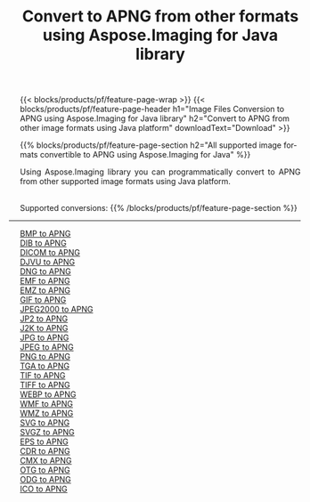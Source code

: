 ﻿---
title: Convert to APNG from other formats using Aspose.Imaging for Java library 
weight: 3920
url: /java/conversion/to/apng 
lang: en
langdirlevel: 2
locales: zh-hans,ja,it,ru,de,es,fr,nl,id,lt,pl,pt,vi,tr,ko,zh-hant,ar,hi,th,sv,cs,uk,he
description: Using Aspose.Imaging you can convert to APNG from other formats using Java
---

{{< blocks/products/pf/feature-page-wrap >}}
{{< blocks/products/pf/feature-page-header h1="Image Files Conversion to APNG using Aspose.Imaging for Java library" h2="Convert to APNG from other image formats using Java platform" downloadText="Download" >}}


{{% blocks/products/pf/feature-page-section  h2="All supported image formats convertible to APNG using Aspose.Imaging for Java" %}}
<p align=justify>Using Aspose.Imaging library you can programmatically convert to APNG from other supported image formats using Java platform.</p>
<br/>
Supported conversions:
{{% /blocks/products/pf/feature-page-section %}}
<div class="container-fluid productfamilypage bg-gray">
    <div class="convertypes bg-gray agp-content section">
        <div class="container">
		<hr style="margin-left:-20px;"/>
		<div class="row other-converters">
		    <div class='col-md-2 other-converter remove-lp remove-rp'><a href="/imaging/java/conversion/bmp-to-apng" >BMP to APNG</a></div>
<div class='col-md-2 other-converter remove-lp remove-rp'><a href="/imaging/java/conversion/dib-to-apng" >DIB to APNG</a></div>
<div class='col-md-2 other-converter remove-lp remove-rp'><a href="/imaging/java/conversion/dicom-to-apng" >DICOM to APNG</a></div>
<div class='col-md-2 other-converter remove-lp remove-rp'><a href="/imaging/java/conversion/djvu-to-apng" >DJVU to APNG</a></div>
<div class='col-md-2 other-converter remove-lp remove-rp'><a href="/imaging/java/conversion/dng-to-apng" >DNG to APNG</a></div>
<div class='col-md-2 other-converter remove-lp remove-rp'><a href="/imaging/java/conversion/emf-to-apng" >EMF to APNG</a></div>
<div class='col-md-2 other-converter remove-lp remove-rp'><a href="/imaging/java/conversion/emz-to-apng" >EMZ to APNG</a></div>
<div class='col-md-2 other-converter remove-lp remove-rp'><a href="/imaging/java/conversion/gif-to-apng" >GIF to APNG</a></div>
<div class='col-md-2 other-converter remove-lp remove-rp'><a href="/imaging/java/conversion/jpeg2000-to-apng" >JPEG2000 to APNG</a></div>
<div class='col-md-2 other-converter remove-lp remove-rp'><a href="/imaging/java/conversion/jp2-to-apng" >JP2 to APNG</a></div>
<div class='col-md-2 other-converter remove-lp remove-rp'><a href="/imaging/java/conversion/j2k-to-apng" >J2K to APNG</a></div>
<div class='col-md-2 other-converter remove-lp remove-rp'><a href="/imaging/java/conversion/jpg-to-apng" >JPG to APNG</a></div>
<div class='col-md-2 other-converter remove-lp remove-rp'><a href="/imaging/java/conversion/jpeg-to-apng" >JPEG to APNG</a></div>
<div class='col-md-2 other-converter remove-lp remove-rp'><a href="/imaging/java/conversion/png-to-apng" >PNG to APNG</a></div>
<div class='col-md-2 other-converter remove-lp remove-rp'><a href="/imaging/java/conversion/tga-to-apng" >TGA to APNG</a></div>
<div class='col-md-2 other-converter remove-lp remove-rp'><a href="/imaging/java/conversion/tif-to-apng" >TIF to APNG</a></div>
<div class='col-md-2 other-converter remove-lp remove-rp'><a href="/imaging/java/conversion/tiff-to-apng" >TIFF to APNG</a></div>
<div class='col-md-2 other-converter remove-lp remove-rp'><a href="/imaging/java/conversion/webp-to-apng" >WEBP to APNG</a></div>
<div class='col-md-2 other-converter remove-lp remove-rp'><a href="/imaging/java/conversion/wmf-to-apng" >WMF to APNG</a></div>
<div class='col-md-2 other-converter remove-lp remove-rp'><a href="/imaging/java/conversion/wmz-to-apng" >WMZ to APNG</a></div>
<div class='col-md-2 other-converter remove-lp remove-rp'><a href="/imaging/java/conversion/svg-to-apng" >SVG to APNG</a></div>
<div class='col-md-2 other-converter remove-lp remove-rp'><a href="/imaging/java/conversion/svgz-to-apng" >SVGZ to APNG</a></div>
<div class='col-md-2 other-converter remove-lp remove-rp'><a href="/imaging/java/conversion/eps-to-apng" >EPS to APNG</a></div>
<div class='col-md-2 other-converter remove-lp remove-rp'><a href="/imaging/java/conversion/cdr-to-apng" >CDR to APNG</a></div>
<div class='col-md-2 other-converter remove-lp remove-rp'><a href="/imaging/java/conversion/cmx-to-apng" >CMX to APNG</a></div>
<div class='col-md-2 other-converter remove-lp remove-rp'><a href="/imaging/java/conversion/otg-to-apng" >OTG to APNG</a></div>
<div class='col-md-2 other-converter remove-lp remove-rp'><a href="/imaging/java/conversion/odg-to-apng" >ODG to APNG</a></div>
<div class='col-md-2 other-converter remove-lp remove-rp'><a href="/imaging/java/conversion/ico-to-apng" >ICO to APNG</a></div>
                </div>
        </div>
    </div>
</div>
<br/>

